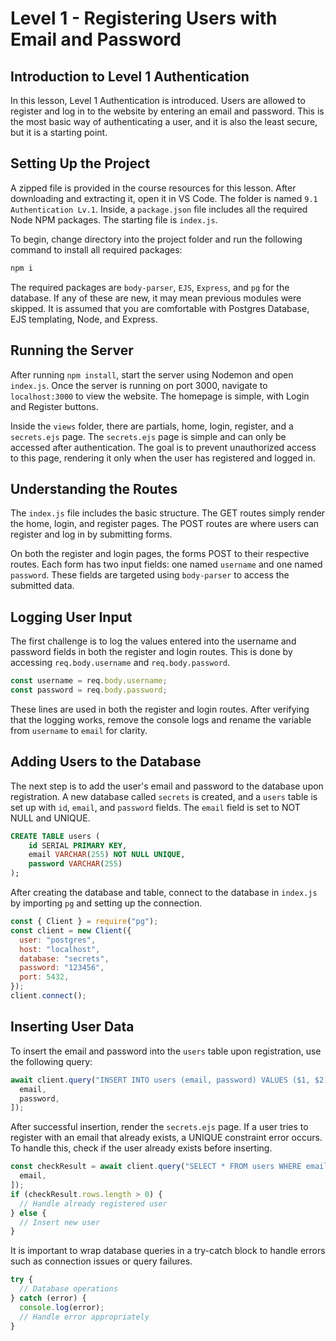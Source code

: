 # Level 1 - Registering Users with Email and Password

## Introduction to Level 1 Authentication

In this lesson, Level 1 Authentication is introduced. Users are allowed to register and log in to the website by entering an email and password. This is the most basic way of authenticating a user, and it is also the least secure, but it is a starting point.

## Setting Up the Project

A zipped file is provided in the course resources for this lesson. After downloading and extracting it, open it in VS Code. The folder is named `9.1 Authentication Lv.1`. Inside, a `package.json` file includes all the required Node NPM packages. The starting file is `index.js`.

To begin, change directory into the project folder and run the following command to install all required packages:

```bash
npm i
```

The required packages are `body-parser`, `EJS`, `Express`, and `pg` for the database. If any of these are new, it may mean previous modules were skipped. It is assumed that you are comfortable with Postgres Database, EJS templating, Node, and Express.

## Running the Server

After running `npm install`, start the server using Nodemon and open `index.js`. Once the server is running on port 3000, navigate to `localhost:3000` to view the website. The homepage is simple, with Login and Register buttons.

Inside the `views` folder, there are partials, home, login, register, and a `secrets.ejs` page. The `secrets.ejs` page is simple and can only be accessed after authentication. The goal is to prevent unauthorized access to this page, rendering it only when the user has registered and logged in.

## Understanding the Routes

The `index.js` file includes the basic structure. The GET routes simply render the home, login, and register pages. The POST routes are where users can register and log in by submitting forms.

On both the register and login pages, the forms POST to their respective routes. Each form has two input fields: one named `username` and one named `password`. These fields are targeted using `body-parser` to access the submitted data.

## Logging User Input

The first challenge is to log the values entered into the username and password fields in both the register and login routes. This is done by accessing `req.body.username` and `req.body.password`.

```js
const username = req.body.username;
const password = req.body.password;
```

These lines are used in both the register and login routes. After verifying that the logging works, remove the console logs and rename the variable from `username` to `email` for clarity.

## Adding Users to the Database

The next step is to add the user's email and password to the database upon registration. A new database called `secrets` is created, and a `users` table is set up with `id`, `email`, and `password` fields. The `email` field is set to NOT NULL and UNIQUE.

```sql
CREATE TABLE users (
    id SERIAL PRIMARY KEY,
    email VARCHAR(255) NOT NULL UNIQUE,
    password VARCHAR(255)
);
```

After creating the database and table, connect to the database in `index.js` by importing `pg` and setting up the connection.

```js
const { Client } = require("pg");
const client = new Client({
  user: "postgres",
  host: "localhost",
  database: "secrets",
  password: "123456",
  port: 5432,
});
client.connect();
```

## Inserting User Data

To insert the email and password into the `users` table upon registration, use the following query:

```js
await client.query("INSERT INTO users (email, password) VALUES ($1, $2)", [
  email,
  password,
]);
```

After successful insertion, render the `secrets.ejs` page. If a user tries to register with an email that already exists, a UNIQUE constraint error occurs. To handle this, check if the user already exists before inserting.

```js
const checkResult = await client.query("SELECT * FROM users WHERE email = $1", [
  email,
]);
if (checkResult.rows.length > 0) {
  // Handle already registered user
} else {
  // Insert new user
}
```

It is important to wrap database queries in a try-catch block to handle errors such as connection issues or query failures.

```js
try {
  // Database operations
} catch (error) {
  console.log(error);
  // Handle error appropriately
}
```
